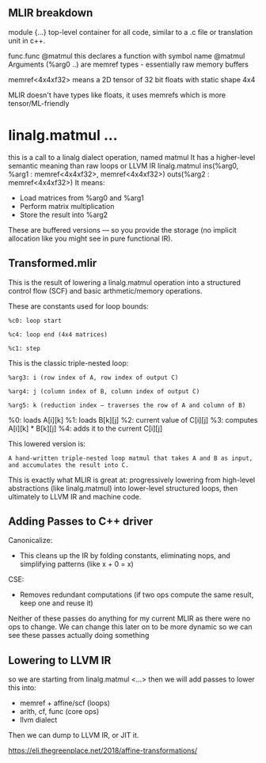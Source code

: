 ## MLIR breakdown

module {...} 
top-level container for all code, similar to a .c file or translation unit in c++. 

func.func @matmul 
this declares a function with symbol name @matmul 
Arguments (%arg0 ..) are memref types - essentially raw memory buffers

memref<4x4xf32> means a 2D tensor of 32 bit floats with static shape 4x4

MLIR doesn't have types like floats, it uses memrefs which is more tensor/ML-friendly

# linalg.matmul ... 

this is a call to a linalg dialect operation, named matmul
It has a higher-level semantic meaning than raw loops or LLVM IR
linalg.matmul ins(%arg0, %arg1 : memref<4x4xf32>, memref<4x4xf32>)
              outs(%arg2 : memref<4x4xf32>)
It means: 
- Load matrices from %arg0 and %arg1
- Perform matrix multiplication
- Store the result into %arg2

These are buffered versions — so you provide the storage (no implicit allocation like you might see in pure functional IR).

## Transformed.mlir 

This is the result of lowering a linalg.matmul operation into a structured control flow (SCF) 
and basic arthmetic/memory operations. 

These are constants used for loop bounds:

    %c0: loop start

    %c4: loop end (4x4 matrices)

    %c1: step

This is the classic triple-nested loop:

    %arg3: i (row index of A, row index of output C)

    %arg4: j (column index of B, column index of output C)

    %arg5: k (reduction index — traverses the row of A and column of B)

%0: loads A[i][k]
%1: loads B[k][j]
%2: current value of C[i][j]
%3: computes A[i][k] * B[k][j]
%4: adds it to the current C[i][j]

This lowered version is:

    A hand-written triple-nested loop matmul that takes A and B as input, and accumulates the result into C.

This is exactly what MLIR is great at: progressively lowering from high-level abstractions (like linalg.matmul) into lower-level structured loops, then ultimately to LLVM IR and machine code.


## Adding Passes to C++ driver

Canonicalize: 
 - This cleans up the IR by folding constants, eliminating nops, and simplifying patterns (like x + 0 = x)

CSE: 
- Removes redundant computations (if two ops compute the same result, keep one and reuse it) 

Neither of these passes do anything for my current MLIR as there were no ops to change. We can change this later on to be more dynamic so we can see these passes actually doing something

## Lowering to LLVM IR

so we are starting from linalg.matmul <...> then we will add passes to lower this into: 
- memref + affine/scf (loops)
- arith, cf, func (core ops)
- llvm dialect

Then we can dump to LLVM IR, or JIT it. 

https://eli.thegreenplace.net/2018/affine-transformations/